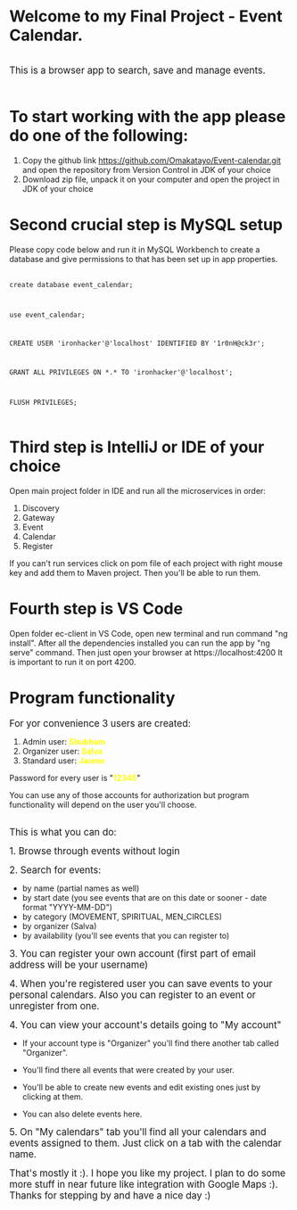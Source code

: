 Welcome to my Final Project - Event Calendar.
==========================
<br>
<big>This is a browser app to search, save and manage events.</big>
<br>
<br>

To start working with the app please do one of the following:
==========================
1. Copy the github link https://github.com/Omakatayo/Event-calendar.git and open the repository from Version Control in JDK of your choice
2. Download zip file, unpack it on your computer and open the project in JDK of your choice

Second crucial step is MySQL setup
==========================

Please copy code below and run it in MySQL Workbench to create a database and give permissions to that has been set up in app properties.<br><br>

<code>create database event_calendar;

use event_calendar;

CREATE USER 'ironhacker'@'localhost' IDENTIFIED BY '1r0nH@ck3r';

GRANT ALL PRIVILEGES ON \*.\* TO 'ironhacker'@'localhost';

FLUSH PRIVILEGES;</code><br><br>

Third step is IntelliJ or IDE of your choice
==========================

Open main project folder in IDE and run all the microservices in order:
1. Discovery
2. Gateway
3. Event
4. Calendar
5. Register

If you can't run services click on pom file of each project with right mouse key and add them to Maven project.
Then you'll be able to run them.

Fourth step is VS Code
==========================

Open folder ec-client in VS Code, open new terminal and run command "ng install".
After all the dependencies installed you can run the app by "ng serve" command.
Then just open your browser at https://localhost:4200
It is important to run it on port 4200.


Program functionality
==========================

<big>For yor convenience 3 users are created:</big>
1. Admin user: <b><font color="yellow">Shubham</font></b>
2. Organizer user: <b><font color="yellow">Salva</font></b>
3. Standard user: <b><font color="yellow">Jaume</font></b>

Password for every user is "<b><font color="yellow">12345</font></b>"

You can use any of those accounts for authorization but program functionality will depend on the user you'll choose.<br><br>


<big>This is what you can do:</big>

<big>1. Browse through events without login</big>

<big>2. Search for events:</big>
- by name (partial names as well)
- by start date (you see events that are on this date or sooner - date format "YYYY-MM-DD")
- by category (MOVEMENT, SPIRITUAL, MEN_CIRCLES)
- by organizer (Salva)
- by availability (you'll see events that you can register to)

<big>3. You can register your own account (first part of email address will be your username)</big>

<big>4. When you're registered user you can save events to your personal calendars.
Also you can register to an event or unregister from one.</big>

<big>4. You can view your account's details going to "My account"</big>

- If your account type is "Organizer" you'll find there another tab called "Organizer".

- You'll find there all events that were created by your user.

- You'll be able to create new events and edit existing ones just by clicking at them.

- You can also delete events here.

<big>5. On "My calendars" tab you'll find all your calendars and events assigned to them.
Just click on a tab with the calendar name.</big>


<big>That's mostly it :). I hope you like my project. I plan to do some more stuff in near future like integration with Google Maps :).
Thanks for stepping by and have a nice day :)
